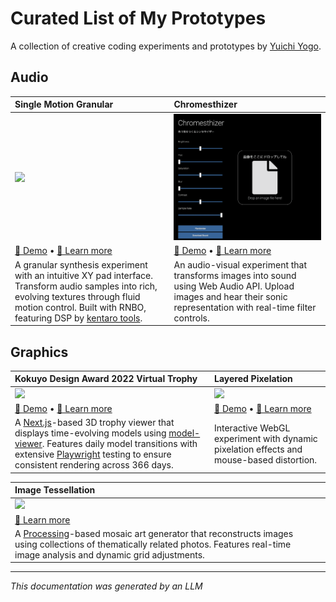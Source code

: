# Curated List of My Prototypes

A collection of creative coding experiments and prototypes by [Yuichi Yogo](https://github.com/yuichkun).


## Audio

| Single Motion Granular | Chromesthizer |
|:----------------------|:---------------|
| ![](https://raw.githubusercontent.com/yuichkun/kentaro-granular-web/master/single-motion-granular.gif) | ![](https://raw.githubusercontent.com/yuichkun/chromesthizer/master/chromesthizer.gif) |
| [🔗 Demo](https://kentaro-granular-web.vercel.app/) • [📝 Learn more](https://github.com/yuichkun/kentaro-granular-web/blob/master/README.md) | [🔗 Demo](https://chromesthizer.vercel.app/) • [📝 Learn more](https://github.com/yuichkun/chromesthizer/blob/master/README.md) |
| A granular synthesis experiment with an intuitive XY pad interface. Transform audio samples into rich, evolving textures through fluid motion control. Built with RNBO, featuring DSP by [kentaro tools](https://kentaro.tools/). | An audio-visual experiment that transforms images into sound using Web Audio API. Upload images and hear their sonic representation with real-time filter controls. |

## Graphics

| Kokuyo Design Award 2022 Virtual Trophy | Layered Pixelation |
|:----------------------------------------|:------------------|
| <img src="./assets/kokuyo-design-award-2022.gif" width="500"> | <img src="./prototypes/layered-pixelation/screenshot.gif" width="500"> |
| [🔗 Demo](https://www.kokuyo.co.jp/trophy2022/) • [📝 Learn more](https://yogo-management-office.com/works/kokuyo-design-award-2022) | [🔗 Demo](https://layered-pixelation.vercel.app/) • [📝 Learn more](./prototypes/layered-pixelation/README.md) |
| A [Next.js](https://nextjs.org/)-based 3D trophy viewer that displays time-evolving models using [model-viewer](https://modelviewer.dev/). Features daily model transitions with extensive [Playwright](https://playwright.dev/) testing to ensure consistent rendering across 366 days. | Interactive WebGL experiment with dynamic pixelation effects and mouse-based distortion. |

| Image Tessellation | |
|:------------------|:------------------|
| <img src="https://raw.githubusercontent.com/yuichkun/mosaic-by-image-gathering/master/image-tessellation.gif" width="500"> | |
| [📝 Learn more](https://github.com/yuichkun/mosaic-by-image-gathering/blob/master/README.md) | |
| A [Processing](https://processing.org/)-based mosaic art generator that reconstructs images using collections of thematically related photos. Features real-time image analysis and dynamic grid adjustments. | |

---
*This documentation was generated by an LLM*
